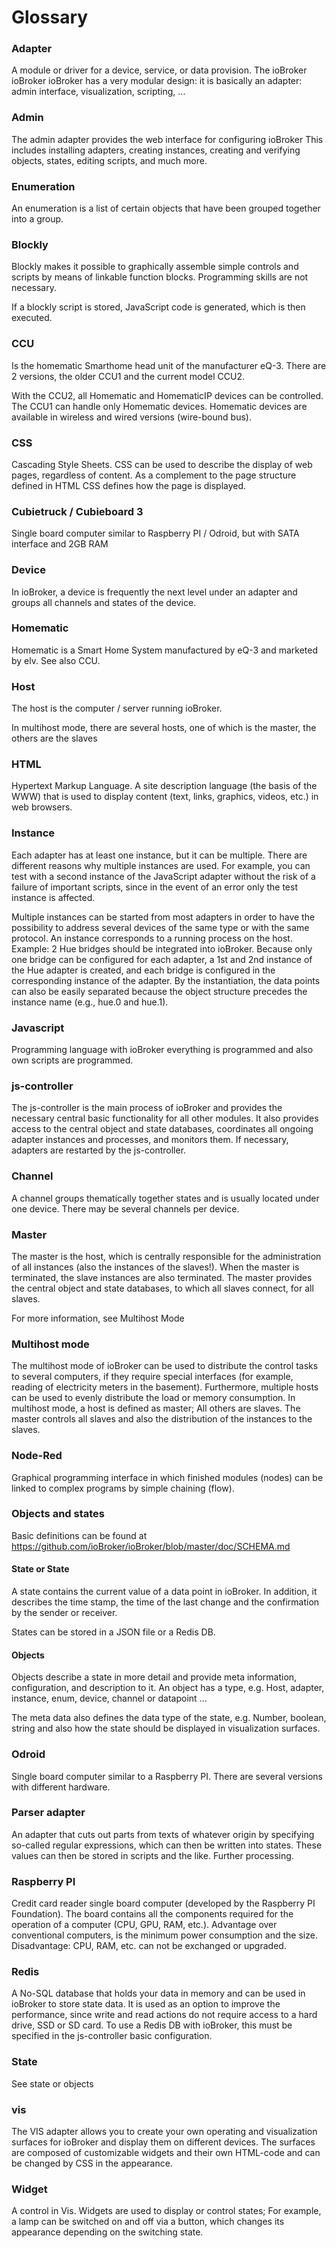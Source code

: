 # Glossary

### Adapter
A module or driver for a device, service, or data provision.
The ioBroker ioBroker ioBroker has a very modular design: it is basically an adapter: admin interface, visualization, scripting, ...

### Admin
The admin adapter provides the web interface for configuring ioBroker This includes installing adapters, creating instances, creating and verifying objects, states, editing scripts, and much more.

### Enumeration
An enumeration is a list of certain objects that have been grouped together into a group.

### Blockly
Blockly makes it possible to graphically assemble simple controls and scripts by means of linkable function blocks. Programming skills are not necessary.

If a blockly script is stored, JavaScript code is generated, which is then executed.

### CCU
Is the homematic Smarthome head unit of the manufacturer eQ-3. There are 2 versions, the older CCU1 and the current model CCU2.

With the CCU2, all Homematic and HomematicIP devices can be controlled. The CCU1 can handle only Homematic devices.
Homematic devices are available in wireless and wired versions (wire-bound bus).

### CSS
Cascading Style Sheets. CSS can be used to describe the display of web pages, regardless of content. As a complement to the page structure defined in HTML CSS defines how the page is displayed.

### Cubietruck / Cubieboard 3
Single board computer similar to Raspberry PI / Odroid, but with SATA interface and 2GB RAM

### Device
In ioBroker, a device is frequently the next level under an adapter and groups all channels and states of the device.

### Homematic
Homematic is a Smart Home System manufactured by eQ-3 and marketed by elv. See also CCU.

### Host
The host is the computer / server running ioBroker.

In multihost mode, there are several hosts, one of which is the master, the others are the slaves

### HTML
Hypertext Markup Language. A site description language (the basis of the WWW) that is used to display content (text, links, graphics, videos, etc.) in web browsers.

### Instance
Each adapter has at least one instance, but it can be multiple. There are different reasons why multiple instances are used. For example, you can test with a second instance of the JavaScript adapter without the risk of a failure of important scripts, since in the event of an error only the test instance is affected.

Multiple instances can be started from most adapters in order to have the possibility to address 
several devices of the same type or with the same protocol. An instance corresponds to a running process on the host.
Example: 2 Hue bridges should be integrated into ioBroker. Because only one bridge can be configured for each adapter, a 1st and 2nd instance of the Hue adapter is created, and each bridge is configured in the corresponding instance of the adapter.
By the instantiation, the data points can also be easily separated because the object structure precedes the instance name (e.g., hue.0 and hue.1).

### Javascript
Programming language with ioBroker everything is programmed and also own scripts are programmed.

### js-controller
The js-controller is the main process of ioBroker and provides the necessary central basic 
functionality for all other modules. It also provides access to the central object and state databases, 
coordinates all ongoing adapter instances and processes, and monitors them. If necessary, adapters are 
restarted by the js-controller.

### Channel
A channel groups thematically together states and is usually located under one device. 
There may be several channels per device.

### Master
The master is the host, which is centrally responsible for the administration of all instances 
(also the instances of the slaves!).
When the master is terminated, the slave instances are also terminated.
The master provides the central object and state databases, to which all slaves connect, 
for all slaves.

For more information, see Multihost Mode

### Multihost mode
The multihost mode of ioBroker can be used to distribute the control tasks to several computers, 
if they require special interfaces (for example, reading of electricity meters in the basement). 
Furthermore, multiple hosts can be used to evenly distribute the load or memory consumption.
In multihost mode, a host is defined as master; All others are slaves. The master controls all 
slaves and also the distribution of the instances to the slaves.

### Node-Red
Graphical programming interface in which finished modules (nodes) can be linked to complex programs by simple chaining (flow).

### Objects and states
Basic definitions can be found at https://github.com/ioBroker/ioBroker/blob/master/doc/SCHEMA.md

#### State or State
A state contains the current value of a data point in ioBroker.
In addition, it describes the time stamp, the time of the last change and the confirmation by the 
sender or receiver.

States can be stored in a JSON file or a Redis DB.

#### Objects
Objects describe a state in more detail and provide meta information, configuration, and description to it.
An object has a type, e.g. Host, adapter, instance, enum, device, channel or datapoint ...

The meta data also defines the data type of the state, e.g. Number, boolean, string and also how the state should be displayed in visualization surfaces.

### Odroid
Single board computer similar to a Raspberry PI. There are several versions with different hardware.

### Parser adapter
An adapter that cuts out parts from texts of whatever origin by specifying so-called regular expressions, 
which can then be written into states. These values ​​can then be stored in scripts and the like. 
Further processing.

### Raspberry PI
Credit card reader single board computer (developed by the Raspberry PI Foundation). 
The board contains all the components required for the operation of a computer (CPU, GPU, RAM, etc.). 
Advantage over conventional computers, is the minimum power consumption and the size. Disadvantage: CPU, RAM, etc. can not be exchanged or upgraded.

### Redis
A No-SQL database that holds your data in memory and can be used in ioBroker to store state data. 
It is used as an option to improve the performance, since write and read actions do not require 
access to a hard drive, SSD or SD card.
To use a Redis DB with ioBroker, this must be specified in the js-controller basic configuration.

### State
See state or objects

### vis
The VIS adapter allows you to create your own operating and visualization surfaces for ioBroker 
and display them on different devices. The surfaces are composed of customizable widgets and 
their own HTML-code and can be changed by CSS in the appearance.

### Widget
A control in Vis. Widgets are used to display or control states; For example, a lamp can 
be switched on and off via a button, which changes its appearance depending on the switching state.
